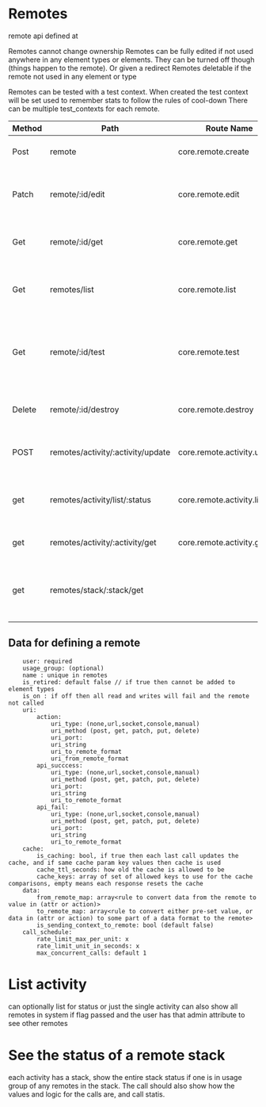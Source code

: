# Remotes

remote api defined at


Remotes cannot change ownership
Remotes can be fully edited if not used anywhere in any element types or elements. They can be turned off though (things happen to the remote). Or given a redirect
Remotes deletable if the remote not used in any element or type

Remotes can be tested with a test context. When created the test context will be set used to remember stats to follow the rules of cool-down
There can be multiple test_contexts for each remote.




| Method | Path                              | Route Name                  | ToDo | Operation                                             | Args                                                                     |
|--------|-----------------------------------|-----------------------------|:-----|-------------------------------------------------------|--------------------------------------------------------------------------|
| Post   | remote                            | core.remote.create          |      | Makes a new remote                                    | Required name                                                            |
| Patch  | remote/:id/edit                   | core.remote.edit            |      | Edit part of value, if possible, sparse               | Any detail , sparse update                                               |
| Get    | remote/:id/get                    | core.remote.get             |      | returns full remote info                              | flags for detail level                                                   |
| Get    | remotes/list                      | core.remote.list            |      | searches for remotes that can use                     | iterator                                                                 |
| Get    | remote/:id/test                   | core.remote.test            |      | Sends to the Remote, returns remote activity to track | add json body for the values it draws on                                 |
| Delete | remote/:id/destroy                | core.remote.destroy         |      | Delete Remote, if the user can                        |                                                                          |
| POST   | remotes/activity/:activity/update | core.remote.activity.update |      | completes a manual waiting remote                     | json or xml or http code or headers or text                              |
| get    | remotes/activity/list/:status     | core.remote.activity.list   |      | lists activity                                        | iterator,can filter it for manual(types), activity state (or all states) |
| get    | remotes/activity/:activity/get    | core.remote.activity.get    |      | gets a remote activity                                |                                                                          |
| get    | remotes/stack/:stack/get          |                             | *    | shows the activities in a stack, and how the stack is |                                                                          |

## Data for defining a remote


        user: required
        usage_group: (optional)
        name : unique in remotes
        is_retired: default false // if true then cannot be added to element types
        is_on : if off then all read and writes will fail and the remote not called
        uri:
            action:
                uri_type: (none,url,socket,console,manual)
                uri_method (post, get, patch, put, delete)
                uri_port:
                uri_string 
                uri_to_remote_format
                uri_from_remote_format
            api_succcess:
                uri_type: (none,url,socket,console,manual)
                uri_method (post, get, patch, put, delete)
                uri_port:
                uri_string 
                uri_to_remote_format
            api_fail:
                uri_type: (none,url,socket,console,manual)
                uri_method (post, get, patch, put, delete)
                uri_port:
                uri_string 
                uri_to_remote_format
        cache:
            is_caching: bool, if true then each last call updates the cache, and if same cache param key values then cache is used
            cache_ttl_seconds: how old the cache is allowed to be
            cache_keys: array of set of allowed keys to use for the cache comparisons, empty means each response resets the cache
        data:
            from_remote_map: array<rule to convert data from the remote to value in (attr or action)>
            to_remote_map: array<rule to convert either pre-set value, or data in (attr or action) to some part of a data format to the remote>
            is_sending_context_to_remote: bool (default false)
        call_schedule:
            rate_limit_max_per_unit: x
            rate_limit_unit_in_seconds: x
            max_concurrent_calls: default 1

# List activity 
can optionally list for status or just the single activity
can also show all remotes in system  if flag passed and the user has that admin attribute to see other remotes

# See the status of a remote stack
each activity has a stack, show the entire stack status if one is in usage group of any remotes in the stack.
The call should also show how the values and logic for the calls are, and call statis.
